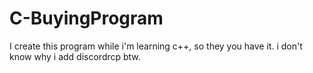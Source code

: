 # C-BuyingProgram
I create this program while i'm learning c++, so they you have it. i don't know why i add discordrcp btw.
